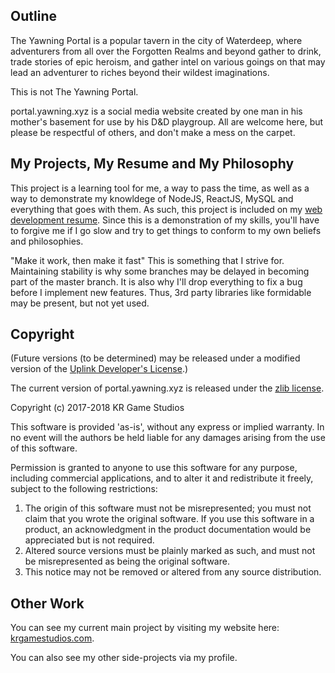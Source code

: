 ## Outline

The Yawning Portal is a popular tavern in the city of Waterdeep, where adventurers from all over the Forgotten Realms and beyond gather to drink, trade stories of epic heroism, and gather intel on various goings on that may lead an adventurer to riches beyond their wildest imaginations.

This is not The Yawning Portal.

portal.yawning.xyz is a social media website created by one man in his mother's basement for use by his D&D playgroup. All are welcome here, but please be respectful of others, and don't make a mess on the carpet.

## My Projects, My Resume and My Philosophy

This project is a learning tool for me, a way to pass the time, as well as a way to demonstrate my knowldege of NodeJS, ReactJS, MySQL and everything that goes with them. As such, this project is included on my [web development resume](https://krgamestudios.com/resume/Webdev.pdf). Since this is a demonstration of my skills, you'll have to forgive me if I go slow and try to get things to conform to my own beliefs and philosophies.

"Make it work, then make it fast" This is something that I strive for. Maintaining stability is why some branches may be delayed in becoming part of the master branch. It is also why I'll drop everything to fix a bug before I implement new features. Thus, 3rd party libraries like formidable may be present, but not yet used.

## Copyright

(Future versions (to be determined) may be released under a modified version of the [Uplink Developer's License](http://www.introversion.co.uk/uplink/developer/license.html).)

The current version of portal.yawning.xyz is released under the [zlib license](http://en.wikipedia.org/wiki/Zlib_License). 

Copyright (c) 2017-2018 KR Game Studios

This software is provided 'as-is', without any express or implied warranty. In no event will the authors be held liable for any damages arising from the use of this software.

Permission is granted to anyone to use this software for any purpose, including commercial applications, and to alter it and redistribute it freely, subject to the following restrictions:

1. The origin of this software must not be misrepresented; you must not claim that you wrote the original software. If you use this software in a product, an acknowledgment in the product documentation would be appreciated but is not required.
2. Altered source versions must be plainly marked as such, and must not be misrepresented as being the original software.
3. This notice may not be removed or altered from any source distribution.

## Other Work

You can see my current main project by visiting my website here: [krgamestudios.com](https://krgamestudios.com).

You can also see my other side-projects via my profile.
